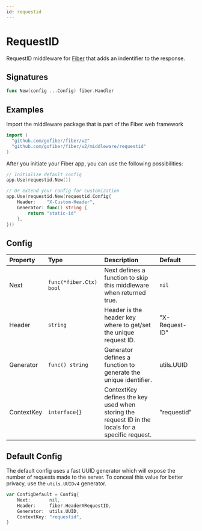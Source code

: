 ```yaml
---
id: requestid
---
```


# RequestID

RequestID middleware for [Fiber](https://github.com/gofiber/fiber) that adds an indentifier to the response.

## Signatures

```go
func New(config ...Config) fiber.Handler
```

## Examples

Import the middleware package that is part of the Fiber web framework

```go
import (
  "github.com/gofiber/fiber/v2"
  "github.com/gofiber/fiber/v2/middleware/requestid"
)
```

After you initiate your Fiber app, you can use the following possibilities:

```go
// Initialize default config
app.Use(requestid.New())

// Or extend your config for customization
app.Use(requestid.New(requestid.Config{
    Header:    "X-Custom-Header",
    Generator: func() string {
        return "static-id"
    },
}))
```

## Config

| Property   | Type                    | Description                                                                                       | Default        |
|:-----------|:------------------------|:--------------------------------------------------------------------------------------------------|:---------------|
| Next       | `func(*fiber.Ctx) bool` | Next defines a function to skip this middleware when returned true.                               | `nil`          |
| Header     | `string`                | Header is the header key where to get/set the unique request ID.                                  | "X-Request-ID" |
| Generator  | `func() string`         | Generator defines a function to generate the unique identifier.                                   | utils.UUID     |
| ContextKey | `interface{}`           | ContextKey defines the key used when storing the request ID in the locals for a specific request. | "requestid"    |

## Default Config
The default config uses a fast UUID generator which will expose the number of
requests made to the server. To conceal this value for better privacy, use the
`utils.UUIDv4` generator.

```go
var ConfigDefault = Config{
    Next:       nil,
    Header:     fiber.HeaderXRequestID,
	Generator:  utils.UUID,
	ContextKey: "requestid",
}
```
